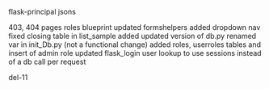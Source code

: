 flask-principal
jsons

403, 404 pages
roles blueprint
updated formshelpers
added dropdown nav
fixed closing table in list_sample
added updated version of db.py
renamed var in init_Db.py (not a functional change)
added roles, userroles tables and insert of admin role
updated flask_login user lookup to use sessions instead of a db call per request

del-11

